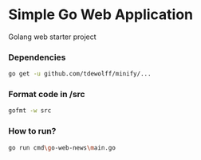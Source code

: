 # Simple Go Web Application
Golang web starter project

### Dependencies
```sh
go get -u github.com/tdewolff/minify/...
```

### Format code in /src
```sh
gofmt -w src
```

### How to run?
```sh
go run cmd\go-web-news\main.go
```